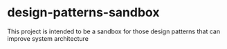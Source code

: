 # design-patterns-sandbox
This project is intended to be a sandbox for those design patterns that can improve system architecture
